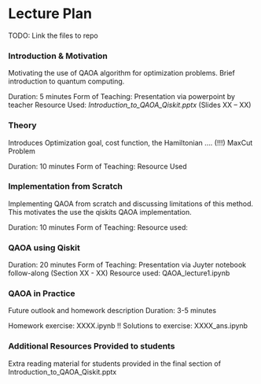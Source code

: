 # Lecture Plan

TODO: Link the files to repo 

### **Introduction & Motivation**

Motivating the use of QAOA algorithm for optimization problems. Brief introduction to quantum computing. 

Duration: 5 minutes 
Form of Teaching: Presentation via powerpoint by teacher 
Resource Used: _Introduction_to_QAOA_Qiskit.pptx_ (Slides XX – XX)

### **Theory**
Introduces Optimization goal, cost function, the Hamiltonian …. (!!!)
MaxCut Problem

Duration: 10 minutes
Form of Teaching:
Resource Used

### **Implementation from Scratch**
Implementing QAOA from scratch and discussing limitations of this method. This motivates the use the qiskits QAOA implementation.

Duration: 10 minutes 
Form of Teaching:
Resource used: 

### **QAOA using Qiskit**

Duration: 20 minutes
Form of Teaching: Presentation via Juyter notebook follow-along (Section XX - XX)
Resource used: QAOA_lecture1.ipynb

### **QAOA in Practice**
Future outlook and homework description 
Duration: 3-5 minutes 

Homework exercise: XXXX.ipynb !!
Solutions to exercise: XXXX_ans.ipynb

### **Additional Resources Provided to students**

Extra reading material for students provided in the final section of Introduction_to_QAOA_Qiskit.pptx
